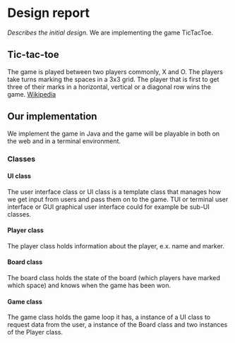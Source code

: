 # Design report
*Describes the initial design.*
We are implementing the game TicTacToe.
## Tic-tac-toe
The game is played between two players commonly, X and O. The players take turns marking the spaces in a 3x3 grid. The player that is first to get three of their marks in a horizontal, vertical or a diagonal row wins the game.
[Wikipedia](https://en.wikipedia.org/wiki/Tic-tac-toe)
## Our implementation
We implement the game in Java and the game will be playable in both on the web and in a terminal environment.
### Classes
#### UI class
The user interface class or UI class is a template class that manages how we get input from users and pass them on to the game. TUI or terminal user interface or GUI graphical user interface could for example be sub-UI classes.
#### Player class
The player class holds information about the player, e.x. name and marker.
#### Board class
The board class holds the state of the board (which players have marked which space) and knows when the game has been won.
#### Game class
The game class holds the game loop it has, a instance of a UI class to request data from the user, a instance of the Board class and two instances of the Player class.